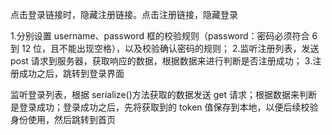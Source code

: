 
<!--$ 先实现登录界面的切换效果 -->
点击登录链接时，隐藏注册链接。点击注册链接，隐藏登录

<!--* 注册功能 -->

1.分别设置 username、password 框的校验规则（password：密码必须符合 6 到 12 位，且不能出现空格），以及校验确认密码的规则； 2.监听注册列表，发送 post 请求到服务器，获取响应的数据，根据数据来进行判断是否注册成功； 3.注册成功之后，跳转到登录界面

<!--* 实现登录功能 -->

监听登录列表，根据 serialize()方法获取的数据发送 get 请求；根据数据来判断是登录成功；登录成功之后，先将获取到的 token 值保存到本地，以便后续校验身份使用，然后跳转到首页

<!--* 实现登录完自动加载用户的图片 -->
<!--* 实现退出功能 -->
